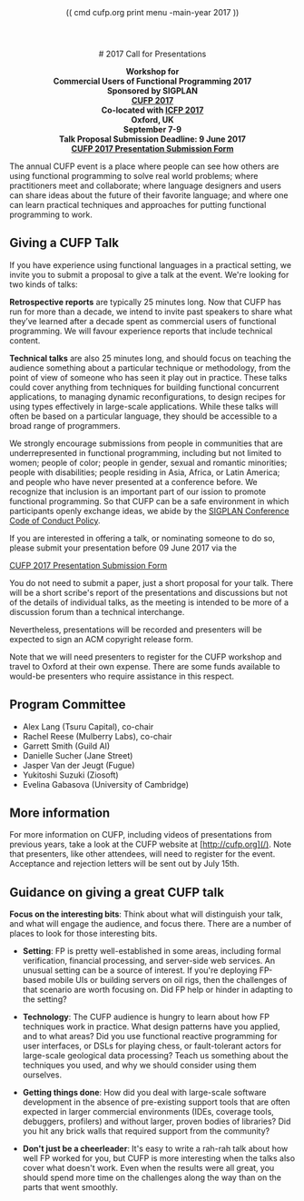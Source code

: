 <header class="title=parallax" style="background-image: url(img/photo-1461727885569-b2ddec0c4328.jpeg)">
  (( cmd cufp.org print menu -main-year 2017 ))
</header>
<div class="main-wrap" media:type="text/omd">
<div class="white-bg padded" media:type="text/omd">
<div class="row" media:type="text/omd">
<div class="main-column article" media:type="text/omd">

<center media:type="text/omd">
# 2017 Call for Presentations

**Workshop for<br />
Commercial Users of Functional Programming 2017<br />
Sponsored by SIGPLAN<br />
[CUFP 2017](/2017/)<br />
Co-located with [ICFP 2017](http://conf.researchr.org/home/icfp-2017)<br />
Oxford, UK<br />
September 7-9<br />
Talk Proposal Submission Deadline: 9 June 2017<br />
[CUFP 2017 Presentation Submission Form](https://goo.gl/forms/KPloANxHHwdiaoVj2)<br />**
</center>

The annual CUFP event is a place where people can see how others
are using functional programming to solve real world problems; where
practitioners meet and collaborate; where language designers and users
can share ideas about the future of their favorite language; and where
one can learn practical techniques and approaches for putting
functional programming to work.

## Giving a CUFP Talk

If you have experience using functional languages in a practical
setting, we invite you to submit a proposal to give a talk at the
event. We're looking for two kinds of talks:

**Retrospective reports** are typically 25 minutes long. Now that
CUFP has run for more than a decade, we intend to invite past
speakers to share what they’ve learned after a decade spent as
commercial users of functional programming. We will favour experience
reports that include technical content.

**Technical talks** are also 25 minutes long, and should focus on
teaching the audience something about a particular technique or
methodology, from the point of view of someone who has seen it play
out in practice. These talks could cover anything from techniques for
building functional concurrent applications, to managing dynamic
reconfigurations, to design recipes for using types effectively in
large-scale applications. While these talks will often be based on a
particular language, they should be accessible to a broad range of
programmers.

We strongly encourage submissions from people in communities that are
underrepresented in functional programming, including but not limited
to women; people of color; people in gender, sexual and romantic
minorities; people with disabilities; people residing in Asia, Africa,
or Latin America; and people who have never presented at a conference
before. We recognize that inclusion is an important part of our
ission to promote functional programming. So that CUFP can be a safe
environment in which participants openly exchange ideas, we abide by
the [SIGPLAN Conference Code of Conduct
Policy](http://www.sigplan.org/Resources/Policies/CodeOfConduct/).

If you are interested in offering a talk, or nominating someone to do
so, please submit your presentation before 09 June 2017 via the

[CUFP 2017 Presentation Submission Form](https://goo.gl/forms/KPloANxHHwdiaoVj2)

You do not need to submit a paper, just a short proposal for your
talk. There will be a short scribe's report of the presentations and
discussions but not of the details of individual talks, as the meeting
is intended to be more of a discussion forum than a technical
interchange.

Nevertheless, presentations will be recorded and presenters will be
expected to sign an ACM copyright release form.

Note that we will need presenters to register for the CUFP
workshop and travel to Oxford at their own expense. There are some funds
available to would-be presenters who require assistance in this respect.

## Program Committee
- Alex Lang (Tsuru Capital), co-chair
- Rachel Reese (Mulberry Labs), co-chair
- Garrett Smith (Guild AI)
- Danielle Sucher (Jane Street)
- Jasper Van der Jeugt (Fugue)
- Yukitoshi Suzuki (Ziosoft)
- Evelina Gabasova (University of Cambridge)

## More information
For more information on CUFP, including videos of presentations from
previous years, take a look at the CUFP website at
[http://cufp.org](/). Note that presenters, like other attendees, will
need to register for the event. Acceptance and rejection letters will
be sent out by July 15th.

## Guidance on giving a great CUFP talk

**Focus on the interesting bits**: Think about what will distinguish
your talk, and what will engage the audience, and focus there. There
are a number of places to look for those interesting bits.

* **Setting**: FP is pretty well-established in some areas, including
  formal verification, financial processing, and server-side
  web services. An unusual setting can be a source of interest. If
  you're deploying FP-based mobile UIs or building servers on oil
  rigs, then the challenges of that scenario are worth focusing
  on. Did FP help or hinder in adapting to the setting?

* **Technology**: The CUFP audience is hungry to learn about how FP
  techniques work in practice. What design patterns have you applied,
  and to what areas? Did you use functional reactive programming for
  user interfaces, or DSLs for playing chess, or fault-tolerant actors
  for large-scale geological data processing? Teach us something
  about the techniques you used, and why we should consider using them
  ourselves.

* **Getting things done**: How did you deal with large-scale software
  development in the absence of pre-existing support tools that
  are often expected in larger commercial environments (IDEs, coverage
  tools, debuggers, profilers) and without larger, proven bodies of
  libraries? Did you hit any brick walls that required support from
  the community?

* **Don't just be a cheerleader**: It's easy to write a rah-rah talk
  about how well FP worked for you, but CUFP is more interesting when
  the talks also cover what doesn't work. Even when the results were
  all great, you should spend more time on the challenges along the way
  than on the parts that went smoothly.

</div>
</div>
</div>
</div>
